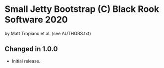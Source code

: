Small Jetty Bootstrap (C) Black Rook Software 2020
==================================================
by Matt Tropiano et al. (see AUTHORS.txt)


Changed in 1.0.0
----------------

- Initial release.
